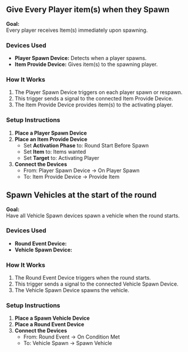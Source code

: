 ## Give Every Player item(s) when they Spawn

**Goal:**  
Every player receives Item(s) immediately upon spawning.

### Devices Used

- **Player Spawn Device:** Detects when a player spawns.
- **Item Provide Device:** Gives item(s) to the spawning player.

### How It Works

1. The Player Spawn Device triggers on each player spawn or respawn.
2. This trigger sends a signal to the connected Item Provide Device.
3. The Item Provide Device provides item(s) to the activating player.

### Setup Instructions

1. **Place a Player Spawn Device**
2. **Place an Item Provide Device**
   - Set **Activation Phase** to: Round Start Before Spawn
   - Set **Item** to: Items wanted
   - Set **Target** to: Activating Player
3. **Connect the Devices**
   - From: Player Spawn Device → On Player Spawn
   - To: Item Provide Device → Provide Item

## Spawn Vehicles at the start of the round

**Goal:**  
Have all Vehicle Spawn devices spawn a vehicle when the round starts.

### Devices Used

- **Round Event Device:**
- **Vehicle Spawn Device:**

### How It Works

1. The Round Event Device triggers when the round starts.
2. This trigger sends a signal to the connected Vehicle Spawn Device.
3. The Vehicle Spawn Device spawns the vehicle.

### Setup Instructions

1. **Place a Spawn Vehicle Device**
2. **Place a Round Event Device**  
3. **Connect the Devices**
   - From: Round Event → On Condition Met
   - To: Vehicle Spawn → Spawn Vehicle